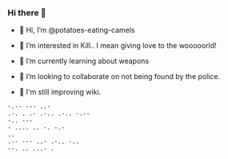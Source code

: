 ### Hi there 👋

- 👋 Hi, I’m @potatoes-eating-camels

- 👀 I’m interested in Kill.. I mean giving love to the wooooorld!
- 🌱 I’m currently learning about weapons
- 💞️ I’m looking to collaborate on not being found by the police.
- 👀 I'm still improving wiki.

```
-.-- --- ..-
.-. . .- .-.. .-.. -.--
-.. ---
- .... .. -. -.-
..
.-- --- ..- .-.. -..
--. .. ...- .
```
